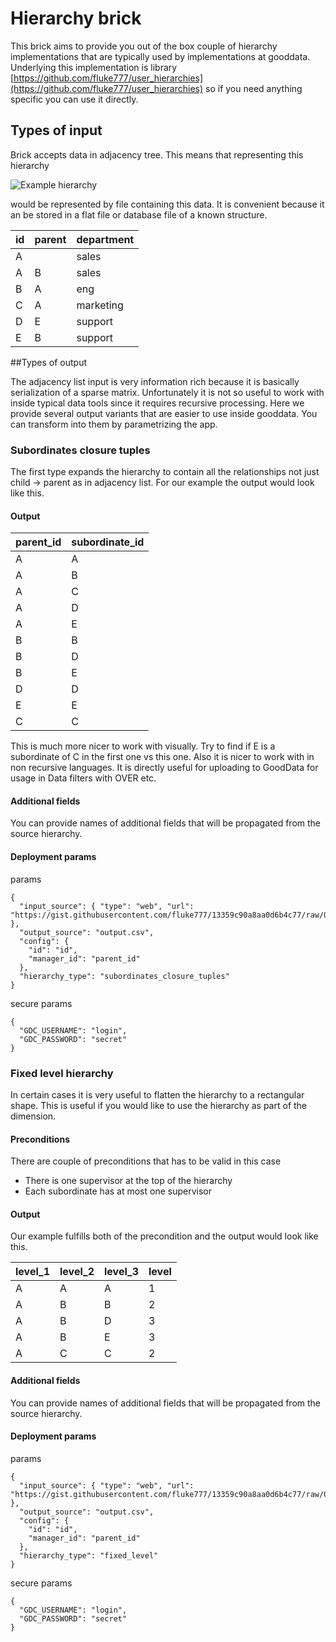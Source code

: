 # Hierarchy brick
This brick aims to provide you out of the box couple of hierarchy implementations that are typically used by implementations at gooddata. Underlying this implementation is library [https://github.com/fluke777/user_hierarchies](https://github.com/fluke777/user_hierarchies) so if you need anything specific you can use it directly.

## Types of input
Brick accepts data in adjacency tree. This means that representing this hierarchy

![Example hierarchy](https://www.dropbox.com/s/j25qw0ef2ra6q20/hierarchy_brick_hierarchy_example.png?dl=0&raw=1)

would be represented by file containing this data. It is convenient because it an be stored in a flat file or database file of a known structure.

 id | parent | department
----|--------|-----------
 A  |        |  sales
 A  | B      |  sales
 B  | A      |  eng
 C  | A      |  marketing
 D  | E      |  support
 E  | B      |  support
 
##Types of output

The adjacency list input is very information rich because it is basically serialization of a sparse matrix. Unfortunately it is not so useful to work with inside typical data tools since it requires recursive processing. Here we provide several output variants that are easier to use inside gooddata. You can transform into them by parametrizing the app.

### Subordinates closure tuples
The first type expands the hierarchy to contain all the relationships not just child -> parent as in adjacency list. For our example the output would look like this.

#### Output

 parent_id | subordinate_id
-----------|---------------
  A        |  A
  A        |  B
  A        |  C
  A        |  D
  A        |  E
  B        |  B
  B        |  D
  B        |  E
  D        |  D
  E        |  E
  C        |  C
  
This is much more nicer to work with visually. Try to find if E is a subordinate of C in the first one vs this one. Also it is nicer to work with in non recursive languages. It is directly useful for uploading to GoodData for usage in Data filters with OVER etc.

#### Additional fields
You can provide names of additional fields that will be propagated from the source hierarchy.

#### Deployment params

params

    {
      "input_source": { "type": "web", "url": "https://gist.githubusercontent.com/fluke777/13359c90a8aa0d6b4c77/raw/03305f80d328220070728eee139740b56d96301a/test_hierarchy.csv" },
      "output_source": "output.csv",
      "config": {
        "id": "id",
        "manager_id": "parent_id"
      },
      "hierarchy_type": "subordinates_closure_tuples"
    }

secure params

    {
      "GDC_USERNAME": "login",
      "GDC_PASSWORD": "secret"
    }


### Fixed level hierarchy
In certain cases it is very useful to flatten the hierarchy to a rectangular shape. This is useful if you would like to use the hierarchy as part of the dimension.

#### Preconditions
There are couple of preconditions that has to be valid in this case

* There is one supervisor at the top of the hierarchy
* Each subordinate has at most one supervisor

#### Output
Our example fulfills both of the precondition and the output would look like this.

 level_1 | level_2 | level_3 | level
---------|---------|---------|-------
  A      |  A      |  A      |  1
  A      |  B      |  B      |  2
  A      |  B      |  D      |  3
  A      |  B      |  E      |  3
  A      |  C      |  C      |  2
  
#### Additional fields
You can provide names of additional fields that will be propagated from the source hierarchy.

#### Deployment params

params

    {
      "input_source": { "type": "web", "url": "https://gist.githubusercontent.com/fluke777/13359c90a8aa0d6b4c77/raw/03305f80d328220070728eee139740b56d96301a/test_hierarchy.csv" },
      "output_source": "output.csv",
      "config": {
        "id": "id",
        "manager_id": "parent_id"
      },
      "hierarchy_type": "fixed_level"
    }

secure params

    {
      "GDC_USERNAME": "login",
      "GDC_PASSWORD": "secret"
    }
